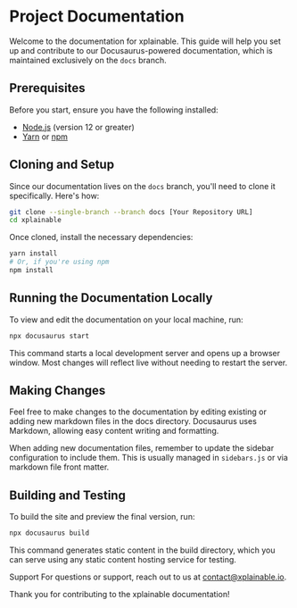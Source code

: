 # Project Documentation

Welcome to the documentation for xplainable. This guide will help you set up and contribute to our Docusaurus-powered documentation, which is maintained exclusively on the `docs` branch.

## Prerequisites

Before you start, ensure you have the following installed:
- [Node.js](https://nodejs.org/) (version 12 or greater)
- [Yarn](https://yarnpkg.com/) or [npm](https://www.npmjs.com/)

## Cloning and Setup

Since our documentation lives on the `docs` branch, you'll need to clone it specifically. Here's how:

```bash
git clone --single-branch --branch docs [Your Repository URL]
cd xplainable
```

Once cloned, install the necessary dependencies:

```bash
yarn install
# Or, if you're using npm
npm install
```

## Running the Documentation Locally
To view and edit the documentation on your local machine, run:

```bash
npx docusaurus start
```

This command starts a local development server and opens up a browser window. 
Most changes will reflect live without needing to restart the server.

## Making Changes
Feel free to make changes to the documentation by editing existing or adding new markdown files in the docs directory. Docusaurus uses Markdown, allowing easy content writing and formatting.

When adding new documentation files, remember to update the sidebar configuration to include them. This is usually managed in `sidebars.js` or via markdown file front matter.

## Building and Testing

To build the site and preview the final version, run:

```bash
npx docusaurus build
```

This command generates static content in the build directory, which you can serve using any static content hosting service for testing.

Support
For questions or support, reach out to us at contact@xplainable.io.

Thank you for contributing to the xplainable documentation!